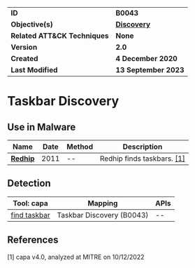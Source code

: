 <table>
<tr>
<td><b>ID</b></td>
<td><b>B0043</b></td>
</tr>
<tr>
<td><b>Objective(s)</b></td>
<td><b><a href="../discovery">Discovery</a></b></td>
</tr>
<tr>
<td><b>Related ATT&CK Techniques</b></td>
<td><b>None</b></td>
</tr>
<tr>
<td><b>Version</b></td>
<td><b>2.0</b></td>
</tr>
<tr>
<td><b>Created</b></td>
<td><b>4 December 2020</b></td>
</tr>
<tr>
<td><b>Last Modified</b></td>
<td><b>13 September 2023</b></td>
</tr>
</table>


# Taskbar Discovery

## Use in Malware

|Name|Date|Method|Description|
|---|---|---|---|
|[**Redhip**](../xample-malware/rebhip.md)|2011|--|Redhip finds taskbars. [[1]](#1)|

## Detection

|Tool: capa|Mapping|APIs|
|---|---|---|
|[find taskbar](https://github.com/mandiant/capa-rules/blob/master/host-interaction/gui/taskbar/find/find-taskbar.yml)|Taskbar Discovery (B0043)|--|

## References

<a name="1">[1]</a> capa v4.0, analyzed at MITRE on 10/12/2022

